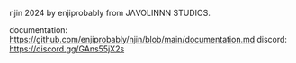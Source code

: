 njin 2024 by enjiprobably from JΛVOLINNN STUDIOS.

documentation: https://github.com/enjiprobably/njin/blob/main/documentation.md
discord: https://discord.gg/GAns55jX2s
